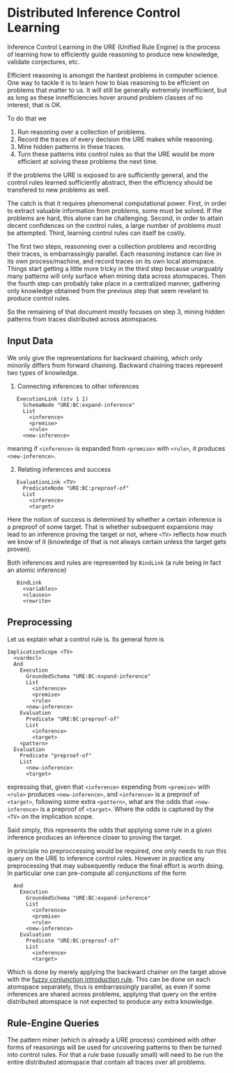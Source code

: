 Distributed Inference Control Learning
======================================

Inference Control Learning in the URE (Unified Rule Engine) is the
process of learning how to efficiently guide reasoning to produce new
knowledge, validate conjectures, etc.

Efficient reasoning is amongst the hardest problems in computer
science. One way to tackle it is to learn how to bias reasoning to be
efficient on problems that matter to us. It will still be generally
extremely innefficient, but as long as these innefficiencies hover
around problem classes of no interest, that is OK.

To do that we

1. Run reasoning over a collection of problems.
2. Record the traces of every decision the URE makes while reasoning.
3. Mine hidden patterns in these traces.
4. Turn these patterns into control rules so that the URE would be
   more efficient at solving these problems the next time.

If the problems the URE is exposed to are sufficiently general, and
the control rules learned sufficiently abstract, then the efficiency
should be transfered to new problems as well.

The catch is that it requires phenomenal computational power. First,
in order to extract valuable information from problems, some must be
solved. If the problems are hard, this alone can be challenging.
Second, in order to attain decent confidences on the control rules, a
large number of problems must be attempted. Third, learning control
rules can itself be costly.

The first two steps, reasonning over a collection problems and
recording their traces, is embarrassingly parallel. Each reasoning
instance can live in its own process/machine, and record traces on its
own local atomspace. Things start getting a little more tricky in the
third step because unarguably many patterns will only surface when
mining data across atomspaces. Then the fourth step can probably take
place in a centralized manner, gathering only knowledge obtained from
the previous step that seem revelant to produce control rules.

So the remaining of that document mostly focuses on step 3, mining
hidden patterns from traces distributed across atomspaces.

Input Data
----------

We only give the representations for backward chaining, which only
minorily differs from forward chaining. Backward chaining traces
represent two types of knowledge.

1. Connecting inferences to other inferences
```
   ExecutionLink (stv 1 1)
     SchemaNode "URE:BC:expand-inference"
     List
       <inference>
       <premise>
       <rule>
     <new-inference>
```
meaning if `<inference>` is expanded from `<premise>` with `<rule>`,
it produces `<new-inference>`.

2. Relating inferences and success
```
   EvaluationLink <TV>
     PredicateNode "URE:BC:preproof-of"
     List
       <inference>
       <target>
```
Here the notion of success is determined by whether a certain
inference is a preproof of some target. That is whether subsequent
expansions may lead to an inference proving the target or not, where
`<TV>` reflects how much we know of it (knowledge of that is not
always certain unless the target gets proven).

Both inferences and rules are represented by `BindLink` (a rule being
in fact an atomic inference)
```
   BindLink
     <variables>
     <clauses>
     <rewrite>
```

Preprocessing
-------------

Let us explain what a control rule is. Its general form is
```
ImplicationScope <TV>
  <vardecl>
  And
    Execution
      GroundedSchema "URE:BC:expand-inference"
      List
        <inference>
        <premise>
        <rule>
      <new-inference>
    Evaluation
      Predicate "URE:BC:preproof-of"
      List
        <inference>
        <target>
    <pattern>
  Evaluation
    Predicate "preproof-of"
    List
      <new-inference>
      <target>
```
expressing that, given that `<inference>` expending from `<premise>`
with `<rule>` produces `<new-inference>`, and `<inference>` is a
preproof of `<target>`, following some extra `<pattern>`, what are the
odds that `<new-inference>` is a preproof of `<target>`. Where the
odds is captured by the `<TV>` on the implication scope.

Said simply, this represents the odds that applying some rule in a
given inference produces an inference closer to proving the target.

In principle no preproccessing would be required, one only needs to
run this query on the URE to inference control rules. However in
practice any preprocessing that may subsequently reduce the final
effort is worth doing. In particular one can pre-compute all
conjunctions of the form
```
  And
    Execution
      GroundedSchema "URE:BC:expand-inference"
      List
        <inference>
        <premise>
        <rule>
      <new-inference>
    Evaluation
      Predicate "URE:BC:preproof-of"
      List
        <inference>
        <target>
```

Which is done by merely applying the backward chainer on the target
above with the [fuzzy conjunction introduction
rule](../../../opencog/pln/rules/propositional/fuzzy-conjunction-introduction.scm). This
can be done on each atomspace separately, thus is embarrassingly
parallel, as even if some inferences are shared across problems,
applying that query on the entire distributed atomspace is not
expected to produce any extra knowledge.

Rule-Engine Queries
-------------------

The pattern miner (which is already a URE process) combined with other
forms of reasonings will be used for uncovering patterns to then be
turned into control rules. For that a rule base (usually small) will
need to be run the entire distributed atomspace that contain all
traces over all problems.

